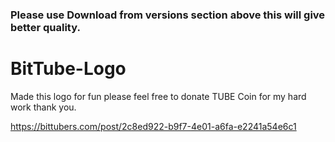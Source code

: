 ### Please use Download from versions section above this will give better quality. 


# BitTube-Logo
Made this logo for fun please feel free to donate TUBE Coin for my hard work thank you.


https://bittubers.com/post/2c8ed922-b9f7-4e01-a6fa-e2241a54e6c1
